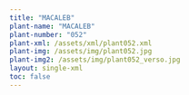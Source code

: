 ```yaml
---
title: "MACALEB"
plant-name: "MACALEB"
plant-number: "052"
plant-xml: /assets/xml/plant052.xml
plant-img: /assets/img/plant052.jpg
plant-img2: /assets/img/plant052_verso.jpg
layout: single-xml
toc: false
---
```

